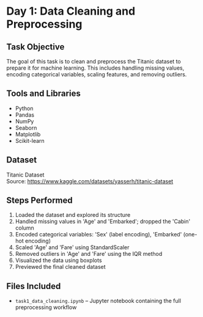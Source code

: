 
# Day 1: Data Cleaning and Preprocessing

## Task Objective
The goal of this task is to clean and preprocess the Titanic dataset to prepare it for machine learning. This includes handling missing values, encoding categorical variables, scaling features, and removing outliers.

## Tools and Libraries
- Python
- Pandas
- NumPy
- Seaborn
- Matplotlib
- Scikit-learn

## Dataset
Titanic Dataset  
Source: https://www.kaggle.com/datasets/yasserh/titanic-dataset

## Steps Performed
1. Loaded the dataset and explored its structure
2. Handled missing values in 'Age' and 'Embarked'; dropped the 'Cabin' column
3. Encoded categorical variables: 'Sex' (label encoding), 'Embarked' (one-hot encoding)
4. Scaled 'Age' and 'Fare' using StandardScaler
5. Removed outliers in 'Age' and 'Fare' using the IQR method
6. Visualized the data using boxplots
7. Previewed the final cleaned dataset

## Files Included
- `task1_data_cleaning.ipynb` – Jupyter notebook containing the full preprocessing workflow
